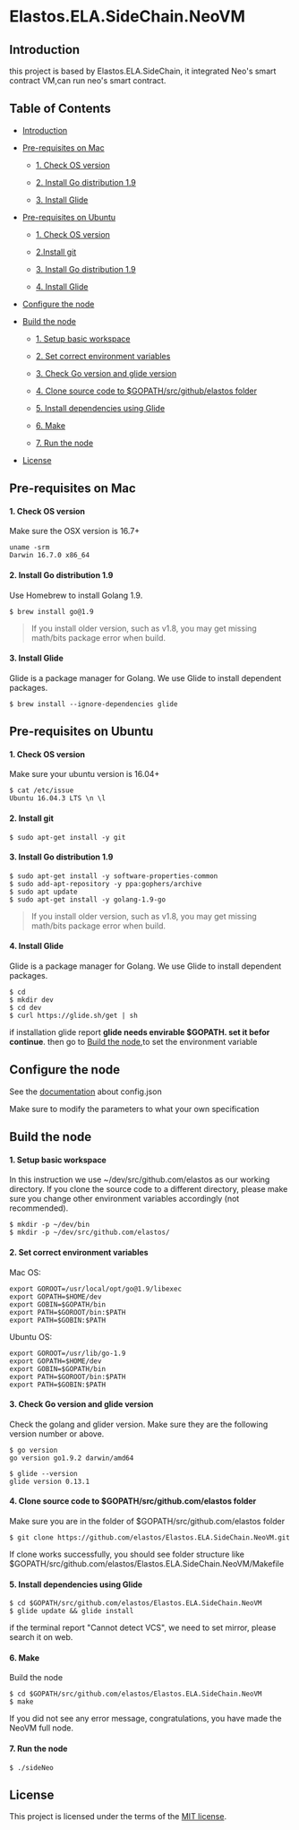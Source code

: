 # Elastos.ELA.SideChain.NeoVM

## Introduction

this project is based by Elastos.ELA.SideChain, it integrated Neo's smart contract VM,can run neo's smart contract.

## Table of Contents

- [Introduction](#introduction)

- [Pre-requisites on Mac](#pre-requisites-on-mac)

  - [1. Check OS version](#1-check-os-version)

  - [2. Install Go distribution 1.9](#2-install-go-distribution-19)

  - [3. Install Glide](#3-install-glide)

- [Pre-requisites on Ubuntu](#pre-requisites-on-ubuntu)

  - [1. Check OS version](#1-check-os-version-1)

  - [2.Install git](#2-install-git)

  - [3. Install Go distribution 1.9](#3-install-go-distribution-19)

  - [4. Install Glide](#4-install-glide)

- [Configure the node](#configure-the-node)

- [Build the node](#build-the-node)

  - [1. Setup basic workspace](#1-setup-basic-workspace)
  
  - [2. Set correct environment variables](#2-set-correct-environment-variables)
  
  - [3. Check Go version and glide version](#3-check-go-version-and-glide-version)
  
  - [4. Clone source code to $GOPATH/src/github/elastos folder](#4-clone-source-code-to-gopathsrcgithubcomelastos-folder)
  
  - [5. Install dependencies using Glide](#5-install-dependencies-using-glide)
  
  - [6. Make](#6-make)
  
  - [7. Run the node](#7-run-the-node)

- [License](#license)

## Pre-requisites on Mac

#### 1. Check OS version
Make sure the OSX version is 16.7+

```shell
uname -srm
Darwin 16.7.0 x86_64
```  
#### 2. Install Go distribution 1.9
Use Homebrew to install Golang 1.9.

```shell
$ brew install go@1.9
```
> If you install older version, such as v1.8, you may get missing math/bits package error when build.

#### 3. Install Glide

Glide is a package manager for Golang. We use Glide to install dependent packages.

```shell
$ brew install --ignore-dependencies glide
```

## Pre-requisites on Ubuntu

#### 1. Check OS version

Make sure your ubuntu version is 16.04+

```shell
$ cat /etc/issue
Ubuntu 16.04.3 LTS \n \l
```

#### 2. Install git

```shell
$ sudo apt-get install -y git
```
#### 3. Install Go distribution 1.9

```shell
$ sudo apt-get install -y software-properties-common
$ sudo add-apt-repository -y ppa:gophers/archive
$ sudo apt update
$ sudo apt-get install -y golang-1.9-go
```

> If you install older version, such as v1.8, you may get missing math/bits package error when build.

#### 4. Install Glide

Glide is a package manager for Golang. We use Glide to install dependent packages.

```shell
$ cd
$ mkdir dev
$ cd dev
$ curl https://glide.sh/get | sh
```
if installation glide report **glide needs envirable $GOPATH. set it befor continue**. then go to [Build the node](#4),to set the environment variable

## Configure the node

See the [documentation](./docs/config.json.md) about config.json

Make sure to modify the parameters to what your own specification

## Build the node

#### 1. Setup basic workspace
In this instruction we use ~/dev/src/github.com/elastos as our working directory. If you clone the source code to a different directory, please make sure you change other environment variables accordingly (not recommended).

```shell
$ mkdir -p ~/dev/bin
$ mkdir -p ~/dev/src/github.com/elastos/
```

#### 2. Set correct environment variables
  Mac OS:
  
```shell
export GOROOT=/usr/local/opt/go@1.9/libexec
export GOPATH=$HOME/dev
export GOBIN=$GOPATH/bin
export PATH=$GOROOT/bin:$PATH
export PATH=$GOBIN:$PATH
```

  Ubuntu OS:

```shell
export GOROOT=/usr/lib/go-1.9
export GOPATH=$HOME/dev
export GOBIN=$GOPATH/bin
export PATH=$GOROOT/bin:$PATH
export PATH=$GOBIN:$PATH
```


#### 3. Check Go version and glide version

Check the golang and glider version. Make sure they are the following version number or above.

```shell
$ go version
go version go1.9.2 darwin/amd64

$ glide --version
glide version 0.13.1
```

#### 4. Clone source code to $GOPATH/src/github.com/elastos folder

Make sure you are in the folder of $GOPATH/src/github.com/elastos folder

```shell
$ git clone https://github.com/elastos/Elastos.ELA.SideChain.NeoVM.git

```

If clone works successfully, you should see folder structure like $GOPATH/src/github.com/elastos/Elastos.ELA.SideChain.NeoVM/Makefile

#### 5. Install dependencies using Glide

```shell
$ cd $GOPATH/src/github.com/elastos/Elastos.ELA.SideChain.NeoVM
$ glide update && glide install
```
if the terminal report "Cannot detect VCS", we need to set mirror, please search it on web.

#### 6. Make

Build the node

```shell
$ cd $GOPATH/src/github.com/elastos/Elastos.ELA.SideChain.NeoVM
$ make
```

If you did not see any error message, congratulations, you have made the NeoVM full node.

#### 7. Run the node

```shell
$ ./sideNeo
```
## License

This project is licensed under the terms of the [MIT license](https://github.com/elastos/Elastos.ELA/blob/master/LICENSE).